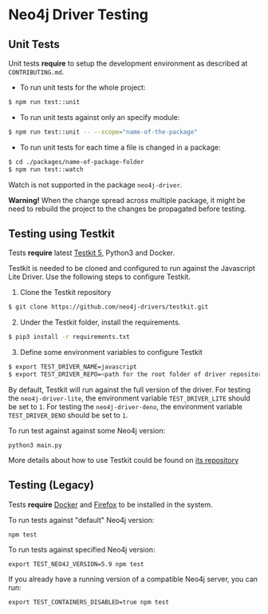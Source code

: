 # Neo4j Driver Testing

## Unit Tests

Unit tests **require** to setup the development environment as described at `CONTRIBUTING.md`.

* To run unit tests for the whole project:

```bash
$ npm run test::unit
```

* To run unit tests against only an specify module:

```bash
$ npm run test::unit -- --scope="name-of-the-package"
```

* To run unit tests for each time a file is changed in a package:

```bash
$ cd ./packages/name-of-package-folder
$ npm run test::watch
```
Watch is not supported in the package `neo4j-driver`. 

**Warning!** When the change spread across multiple package, it might be need to rebuild the project to the changes be propagated before testing.


## Testing using Testkit

Tests **require** latest [Testkit 5](https://github.com/neo4j-drivers/testkit/tree/5.0), Python3 and Docker.

Testkit is needed to be cloned and configured to run against the Javascript Lite Driver. Use the following steps to configure Testkit.

1. Clone the Testkit repository

```bash 
$ git clone https://github.com/neo4j-drivers/testkit.git
```

2. Under the Testkit folder, install the requirements.

```bash
$ pip3 install -r requirements.txt
```

3. Define some environment variables to configure Testkit

```bash
$ export TEST_DRIVER_NAME=javascript
$ export TEST_DRIVER_REPO=<path for the root folder of driver repository>
```

By default, Testkit will run against the full version of the driver. 
For testing the `neo4j-driver-lite`, the environment variable `TEST_DRIVER_LITE` should be set to `1`. 
For testing the `neo4j-driver-deno`, the environment variable `TEST_DRIVER_DENO` should be set to `1`.

To run test against against some Neo4j version:

```
python3 main.py
```

More details about how to use Testkit could be found on [its repository](https://github.com/neo4j-drivers/testkit/tree/5.0)

## Testing (Legacy)

Tests **require** [Docker](https://www.docker.com/) and [Firefox](https://www.mozilla.org/firefox/) to be installed in the system.

To run tests against "default" Neo4j version:

```
npm test
```

To run tests against specified Neo4j version:

```
export TEST_NEO4J_VERSION=5.9 npm test
```

If you already have a running version of a compatible Neo4j server, you can run:

```
export TEST_CONTAINERS_DISABLED=true npm test
```

